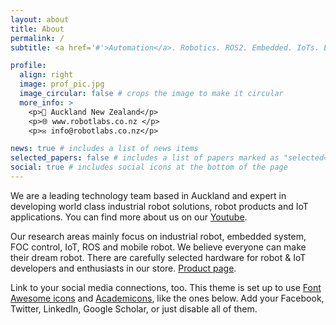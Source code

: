 ```yaml
---
layout: about
title: About
permalink: /
subtitle: <a href='#'>Automation</a>. Robotics. ROS2. Embedded. IoTs. Etc.

profile:
  align: right
  image: prof_pic.jpg
  image_circular: false # crops the image to make it circular
  more_info: >
    <p>📍 Auckland New Zealand</p>
    <p>🌐 www.robotlabs.co.nz </p>
    <p>✉️ info@robotlabs.co.nz</p>

news: true # includes a list of news items
selected_papers: false # includes a list of papers marked as "selected={true}"
social: true # includes social icons at the bottom of the page
---
```


We are a leading technology team based in Auckland and expert in developing world class industrial robot solutions, robot products and IoT applications. You can find more about us on our [Youtube](https://www.youtube.com/@RobotLabs).   

Our research areas mainly focus on industrial robot, embedded system, FOC control, IoT, ROS and mobile robot. We believe everyone can make their dream robot. There are carefully selected hardware for robot & IoT developers and enthusiasts in our store. [Product page](/publications/).

Link to your social media connections, too. This theme is set up to use [Font Awesome icons](https://fontawesome.com/) and [Academicons](https://jpswalsh.github.io/academicons/), like the ones below. Add your Facebook, Twitter, LinkedIn, Google Scholar, or just disable all of them.
